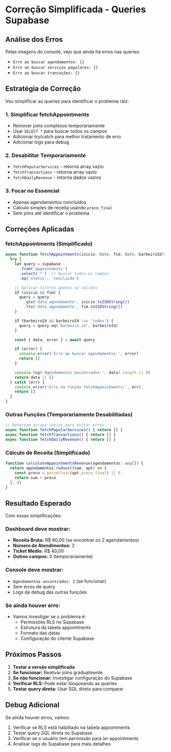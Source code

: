 # Correção Simplificada - Queries Supabase

## Análise dos Erros

Pelas imagens do console, vejo que ainda há erros nas queries:
- `Erro ao buscar agendamentos: {}`
- `Erro ao buscar serviços populares: {}`
- `Erro ao buscar transações: {}`

## Estratégia de Correção

Vou simplificar as queries para identificar o problema raiz:

### 1. Simplificar fetchAppointments
- Remover joins complexos temporariamente
- Usar `SELECT *` para buscar todos os campos
- Adicionar try/catch para melhor tratamento de erro
- Adicionar logs para debug

### 2. Desabilitar Temporariamente
- `fetchPopularServices` - retorna array vazio
- `fetchTransactions` - retorna array vazio  
- `fetchDailyRevenue` - retorna dados vazios

### 3. Focar no Essencial
- Apenas agendamentos concluídos
- Cálculo simples de receita usando `preco_final`
- Sem joins até identificar o problema

## Correções Aplicadas

### fetchAppointments (Simplificado)
```typescript
async function fetchAppointments(inicio: Date, fim: Date, barbeiroId?: string) {
  try {
    let query = supabase
      .from('appointments')
      .select('*')  // Buscar todos os campos
      .eq('status', 'concluido')

    // Aplicar filtros apenas se válidos
    if (inicio && fim) {
      query = query
        .gte('data_agendamento', inicio.toISOString())
        .lte('data_agendamento', fim.toISOString())
    }

    if (barbeiroId && barbeiroId !== 'todos') {
      query = query.eq('barbeiro_id', barbeiroId)
    }

    const { data, error } = await query

    if (error) {
      console.error('Erro ao buscar agendamentos:', error)
      return []
    }

    console.log('Agendamentos encontrados:', data?.length || 0)
    return data || []
  } catch (err) {
    console.error('Erro na função fetchAppointments:', err)
    return []
  }
}
```

### Outras Funções (Temporariamente Desabilitadas)
```typescript
// Retornam arrays vazios para evitar erros
async function fetchPopularServices() { return [] }
async function fetchTransactions() { return [] }
async function fetchDailyRevenue() { return [] }
```

### Cálculo de Receita (Simplificado)
```typescript
function calculateAppointmentsRevenue(agendamentos: any[]) {
  return agendamentos.reduce((sum, apt) => {
    const preco = parseFloat(apt.preco_final) || 0
    return sum + preco
  }, 0)
}
```

## Resultado Esperado

Com essas simplificações:

### Dashboard deve mostrar:
- **Receita Bruta:** R$ 80,00 (se encontrar os 2 agendamentos)
- **Número de Atendimentos:** 2
- **Ticket Médio:** R$ 40,00
- **Outros campos:** 0 (temporariamente)

### Console deve mostrar:
- `Agendamentos encontrados: 2` (se funcionar)
- Sem erros de query
- Logs de debug das outras funções

### Se ainda houver erro:
- Vamos investigar se o problema é:
  - Permissões RLS no Supabase
  - Estrutura da tabela appointments
  - Formato das datas
  - Configuração do cliente Supabase

## Próximos Passos

1. **Testar a versão simplificada**
2. **Se funcionar:** Reativar joins gradualmente
3. **Se não funcionar:** Investigar configuração do Supabase
4. **Verificar RLS:** Pode estar bloqueando as queries
5. **Testar query direta:** Usar SQL direto para comparar

## Debug Adicional

Se ainda houver erros, vamos:
1. Verificar se RLS está habilitado na tabela appointments
2. Testar query SQL direta no Supabase
3. Verificar se o usuário tem permissão para ler appointments
4. Analisar logs do Supabase para mais detalhes